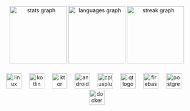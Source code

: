 <div align="center">
  <img src="https://github-readme-stats.vercel.app/api?username=44tico&hide_title=false&hide_rank=true&show_icons=true&include_all_commits=false&count_private=true&disable_animations=false&theme=discord_old_blurple&locale=en&hide_border=true&order=1&custom_title=Stats" height="150" alt="stats graph"  />
  <img src="https://github-readme-stats.vercel.app/api/top-langs?username=44tico&locale=en&hide_title=false&layout=compact&card_width=320&langs_count=5&theme=discord_old_blurple&hide_border=true&order=2" height="150" alt="languages graph"  />
  <img src="https://streak-stats.demolab.com?user=44tico&locale=en&mode=daily&theme=discord_old_blurple&hide_border=true&border_radius=5&order=3" height="150" alt="streak graph"  />
</div>

###

<div align="center">
  <img src="https://skillicons.dev/icons?i=linux" height="40" alt="linux logo"  />
  <img width="12" />
  <img src="https://skillicons.dev/icons?i=kotlin" height="40" alt="kotlin logo"  />
  <img width="12" />
  <img src="https://skillicons.dev/icons?i=ktor" height="40" alt="ktor logo"  />
  <img width="12" />
  <img src="https://skillicons.dev/icons?i=androidstudio" height="40" alt="androidstudio logo"  />
  <img width="12" />
  <img src="https://skillicons.dev/icons?i=cpp" height="40" alt="cplusplus logo"  />
  <img width="12" />
  <img src="https://skillicons.dev/icons?i=qt" height="40" alt="qt logo"  />
  <img width="12" />
  <img src="https://skillicons.dev/icons?i=firebase" height="40" alt="firebase logo"  />
  <img width="12" />
  <img src="https://skillicons.dev/icons?i=postgres" height="40" alt="postgresql logo"  />
  <img width="12" />
  <img src="https://skillicons.dev/icons?i=docker" height="40" alt="docker logo"  />
</div>

###

